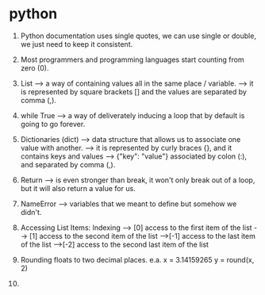 # python

1. Python documentation uses single quotes, we can use single or double, we just need to keep it consistent.

2. Most programmers and programming languages start counting from zero (0).

3. List --> a way of containing values all in the same place / variable. 
        --> it is represented by square brackets [] and the values are separated by comma (,).

4. while True --> a way of deliverately inducing a loop that by default is going to go forever.

5. Dictionaries (dict) --> data structure that allows us to associate one value with another. 
                       --> it is represented by curly braces {}, and it contains keys and values
                       --> {"key": "value"} associated by colon (:), and separated by comma (,).

6. Return --> is even stronger than break, it won't only break out of a loop, but it will also return a value for us.

7. NameError --> variables that we meant to define but somehow we didn't.

8. Accessing List Items:
        Indexing --> [0] access to the first item of the list
                 --> [1] access to the second item of the list
                 -->[-1] access to the last item of the list
                 -->[-2] access to the second last item of the list

9. Rounding floats to two decimal places. 
        e.a. 
                x = 3.14159265
                y = round(x, 2)

10. 